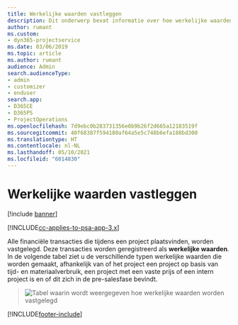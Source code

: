 ```yaml
---
title: Werkelijke waarden vastleggen
description: Dit onderwerp bevat informatie over hoe werkelijke waarden worden vastgelegd.
author: rumant
ms.custom:
- dyn365-projectservice
ms.date: 03/06/2019
ms.topic: article
ms.author: rumant
audience: Admin
search.audienceType:
- admin
- customizer
- enduser
search.app:
- D365CE
- D365PS
- ProjectOperations
ms.openlocfilehash: 7d9ebc0b283731356e0b9b26f2d665a12183519f
ms.sourcegitcommit: 40f68387f594180af64a5e5c748b6efa188bd300
ms.translationtype: HT
ms.contentlocale: nl-NL
ms.lasthandoff: 05/10/2021
ms.locfileid: "6014830"
---
```

# <a name="recording-actuals"></a>Werkelijke waarden vastleggen 

[!include [banner](../includes/psa-now-project-operations.md)]

[!INCLUDE[cc-applies-to-psa-app-3.x](../includes/cc-applies-to-psa-app-3x.md)]

Alle financiële transacties die tijdens een project plaatsvinden, worden vastgelegd. Deze transacties worden geregistreerd als **werkelijke waarden**. In de volgende tabel ziet u de verschillende typen werkelijke waarden die worden gemaakt, afhankelijk van of het project een project op basis van tijd- en materiaalverbruik, een project met een vaste prijs of een intern project is en of dit zich in de pre-salesfase bevindt.

> ![Tabel waarin wordt weergegeven hoe werkelijke waarden worden vastgelegd](media/advanced-table2.png)


[!INCLUDE[footer-include](../includes/footer-banner.md)]